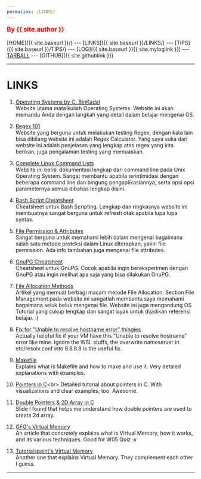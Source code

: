 ```yaml
---
permalink: /LINKS/
---
```

<span style="color:red; font-weight:bold; font-size:larger;">By {{ site.author }}</span>
<br><br>
[HOME]({{ site.baseurl }}/) ---
[LINKS]({{ site.baseurl }}/LINKS/) ---
[TIPS]({{ site.baseurl }}/TIPS/) ---
[LOG]({{ site.baseurl }}{{ site.myloglink }}) ---
[TARBALL](SandBox/NeoZap.tar.xz) ---
[GITHUB]({{ site.githublink }})
<br>
<hr>

# LINKS

1. [Operating Systems by C. BinKadal](https://os.vlsm.org/)<br>
Website utama mata kuliah Operating Systems. Website ini akan memandu Anda dengan langkah yang detail dalam belajar mengenai OS.

2. [Regex 101](https://regex101.com/)<br>
Website yang berguna untuk melakukan testing Regex, dengan kata lain bisa dibilang website ini adalah Regex Calculator. Yang saya suka dari website ini adalah penjelasan yang lengkap atas regex yang kita berikan, juga pengalaman testing yang memuaskan.

3. [Complete Linux Command Lists](https://www.tutorialspoint.com/unix_commands/)<br>
Website ini berisi dokumentasi lengkap dari command line pada Unix Operating System. Sangat membantu apabila terintimidasi dengan beberapa command line dan bingung pengaplikasiannya, serta opsi opsi parameternya semua dibahas lengkap disini.

4. [Bash Script Cheatsheet](https://devhints.io/bash)<br>
Cheatsheet untuk Bash Scripting. Lengkap dan ringkasnya website ini membuatnya sangat berguna untuk refresh otak apabila lupa lupa syntax.

5. [File Permission & Attributes](https://wiki.archlinux.org/title/File_permissions_and_attributes)<br>
Sangat berguna untuk memahami lebih dalam mengenai bagaimana salah satu metode proteksi dalam Linux diterapkan, yakni file permission. Ada info tambahan juga mengenai file attributes.

6. [GnuPG Cheatsheet](https://devhints.io/gnupg)<br>
Cheatsheet untuk GnuPG. Cocok apabila ingin bereksperimen dengan GnuPG atau ingin melihat apa saja yang bisa dilakukan GnuPG.

7. [File Allocation Methods](https://www.javatpoint.com/os-allocation-methods)<br>
Artikel yang memuat berbagi macam metode File Allocation. Section File Management pada website ini sangatlah membantu saya memahami bagaimana seluk beluk mengenai file. Website ini juga mengandung OS Tutorial yang cukup lengkap dan sangat layak untuk dijadikan referensi belajar. :)

8. [Fix for "Unable to resolve hostname error" thingies](https://askubuntu.com/questions/1347712/make-etc-resolv-conf-changes-permanent-in-wsl-2/1398053#1398053)<br>
Actually helpful fix if your VM have this "Unable to resolve hostname" error like mine. Ignore the WSL stuffs, the overwrite nameserver in etc/resolv.conf into 8.8.8.8 is the useful fix.

9. [Makefile](https://makefiletutorial.com/)<br>
Explains what is Makefile and how to make and use it. Very detaled explanations with examples.

10. [Pointers in C](https://www.javatpoint.com/c-pointers#:~:text=The%20pointer%20in%20C%20language,a%20pointer%20is%202%20byte.)<br>
Detailed tutorial about pointers in C. With visualizations and clear examples, too. Awesome.

11. [Double Pointers & 2D Array in C](https://cs.brynmawr.edu/Courses/cs246/spring2014/Slides/16_2DArray_Pointers.pdf)<br>
Slide I found that helps me understand how double pointers are used to create 2d array. 

12. [GFG's Virtual Memory](https://www.geeksforgeeks.org/virtual-memory-in-operating-system/)<br>
An article that concretely explains what is Virtual Memory, how it works, and its various techniques. Good for W05 Quiz :v

13. [Tutorialspoint's Virtual Memory](https://www.tutorialspoint.com/operating_system/os_virtual_memory.htm)<br>
Another one that explains Virtual Memory. They complement each other I guess.

<hr>
<br>

